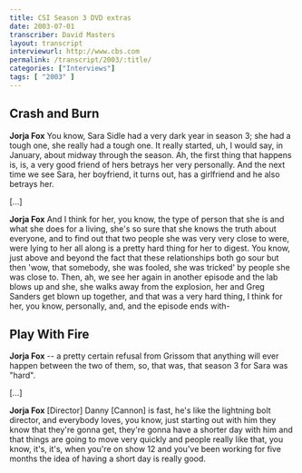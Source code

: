 ```yaml
---
title: CSI Season 3 DVD extras
date: 2003-07-01
transcriber: David Masters
layout: transcript
interviewurl: http://www.cbs.com
permalink: /transcript/2003/:title/
categories: ["Interviews"]
tags: [ "2003" ]
---
```


## Crash and Burn

**Jorja Fox** You know, Sara Sidle had a very dark year in season 3; she had a tough one, she really had a tough one. It really started, uh, I would say, in January, about midway through the season. Ah, the first thing that happens is, is, a very good friend of hers betrays her very personally. And the next time we see Sara, her boyfriend, it turns out, has a girlfriend and he also betrays her.

[...]

**Jorja Fox** And I think for her, you know, the type of person that she is and what she does for a living, she's so sure that she knows the truth about everyone, and to find out that two people she was very very close to were, were lying to her all along is a pretty hard thing for her to digest. You know, just above and beyond the fact that these relationships both go sour but then 'wow, that somebody, she was fooled, she was tricked' by people she was close to. Then, ah, we see her again in another episode and the lab blows up and she, she walks away from the explosion, her and Greg Sanders get blown up together, and that was a very hard thing, I think for her, you know, personally, and, and the episode ends with-

## Play With Fire

**Jorja Fox** -- a pretty certain refusal from Grissom that anything will ever happen between the two of them, so, that was, that season 3 for Sara was "hard".

[...]

**Jorja Fox** [Director] Danny [Cannon] is fast, he's like the lightning bolt director, and everybody loves, you know, just starting out with him they know that they're gonna get, they're gonna have a shorter day with him and that things are going to move very quickly and people really like that, you know, it's, it's, when you're on show 12 and you've been working for five months the idea of having a short day is really good.
